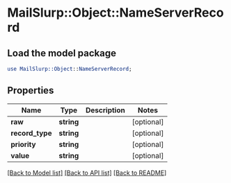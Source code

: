 # MailSlurp::Object::NameServerRecord

## Load the model package
```perl
use MailSlurp::Object::NameServerRecord;
```

## Properties
Name | Type | Description | Notes
------------ | ------------- | ------------- | -------------
**raw** | **string** |  | [optional] 
**record_type** | **string** |  | [optional] 
**priority** | **string** |  | [optional] 
**value** | **string** |  | [optional] 

[[Back to Model list]](../README#documentation-for-models) [[Back to API list]](../README#documentation-for-api-endpoints) [[Back to README]](../README)


